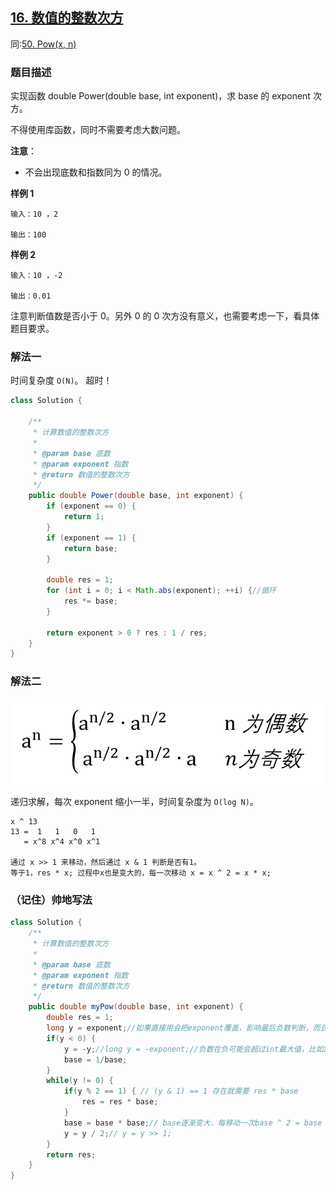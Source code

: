 ## [16. 数值的整数次方](https://leetcode.cn/problems/shu-zhi-de-zheng-shu-ci-fang-lcof/)
同:[50. Pow(x, n)](https://leetcode.cn/problems/powx-n/description/)

### 题目描述

实现函数 double Power(double base, int exponent)，求 base 的 exponent 次方。

不得使用库函数，同时不需要考虑大数问题。

**注意**：

- 不会出现底数和指数同为 0 的情况。

**样例 1**

```
输入：10 ，2

输出：100
```

**样例 2**

```
输入：10 ，-2

输出：0.01
```

注意判断值数是否小于 0。另外 0 的 0 次方没有意义，也需要考虑一下，看具体题目要求。

### 解法一

时间复杂度 `O(N)`。
超时！
```java
class Solution {

    /**
     * 计算数值的整数次方
     *
     * @param base 底数
     * @param exponent 指数
     * @return 数值的整数次方
     */
    public double Power(double base, int exponent) {
        if (exponent == 0) {
            return 1;
        }
        if (exponent == 1) {
            return base;
        }

        double res = 1;
        for (int i = 0; i < Math.abs(exponent); ++i) {//循环
            res *= base;
        }

        return exponent > 0 ? res : 1 / res;
    }
}
```

### 解法二

![odd-even](../images/odd-even.png)

递归求解，每次 exponent 缩小一半，时间复杂度为 `O(log N)`。

````
x ^ 13
13 =  1   1   0   1
   = x^8 x^4 x^0 x^1
   
通过 x >> 1 来移动，然后通过 x & 1 判断是否有1。
等于1，res * x; 过程中x也是变大的，每一次移动 x = x ^ 2 = x * x;
````

### （记住）帅地写法

```java
class Solution {
    /**
     * 计算数值的整数次方
     *
     * @param base 底数
     * @param exponent 指数
     * @return 数值的整数次方
     */
    public double myPow(double base, int exponent) {
        double res = 1;
        long y = exponent;//如果直接用会把exponent覆盖，影响最后负数判断，而且需要取绝对值才能正常操作
        if(y < 0) {
            y = -y;//long y = -exponent;//负数在负可能会超过int最大值，比如int exponent = -2147483648;-exponent =2147483648超过int最大值2147483647。 
            base = 1/base;
        }
        while(y != 0) {
            if(y % 2 == 1) { // (y & 1) == 1 存在就需要 res * base
                res = res * base;
            }
            base = base * base;// base逐渐变大，每移动一次base ^ 2 = base * base;
            y = y / 2;// y = y >> 1;
        }
        return res;
    }
}
```
